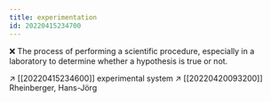 ```yaml
---
title: experimentation
id: 20220415234700
---
```


❌ The process of performing a scientific procedure, especially in a laboratory to determine whether a hypothesis is true or not.

↗ [[20220415234600]] experimental system
↗ [[20220420093200]] Rheinberger, Hans-Jörg
